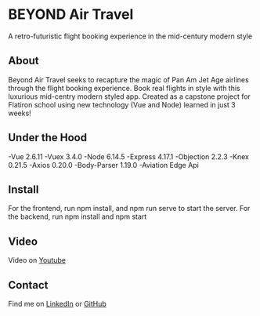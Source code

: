# BEYOND Air Travel

A retro-futuristic flight booking experience in the mid-century modern style

## About

Beyond Air Travel seeks to recapture the magic of Pan Am Jet Age airlines through the flight booking experience. Book real flights in style with this luxurious mid-centry modern styled app. Created as a capstone project for Flatiron school using new technology (Vue and Node) learned in just 3 weeks!

## Under the Hood

-Vue 2.6.11
-Vuex 3.4.0
-Node 6.14.5
-Express 4.17.1
-Objection 2.2.3
-Knex 0.21.5
-Axios 0.20.0
-Body-Parser 1.19.0
-Aviation Edge Api

## Install

For the frontend, run npm install, and npm run serve to start the server. For the backend, run npm install and npm start

## Video

Video on [Youtube](https://www.youtube.com/watch?v=eSepP49B0Eg)

## Contact

Find me on [LinkedIn](https://www.linkedin.com/in/ben-dunn-15977b15b/) or [GitHub](https://github.com/btdunn)